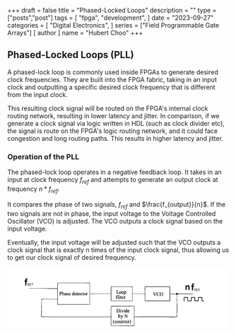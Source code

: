 +++
draft = false
title = "Phased-Locked Loops"
description = ""
type = ["posts","post"]
tags = [
    "fpga",
    "development",
]
date = "2023-09-27"
categories = [
    "Digital Electronics",
]
series = ["Field Programmable Gate Arrays"]
[ author ]
  name = "Hubert Choo"
+++

## Phased-Locked Loops (PLL)
A phased-lock loop is commonly used inside FPGAs to generate desired clock frequencies. They are built into the FPGA fabric, taking in an input clock and outputting a specific desired clock frequency that is different from the input clock.

This resulting clock signal will be routed on the FPGA's internal clock routing network, resulting in lower latency and jitter. In comparison, if we generate a clock signal via logic written in HDL (such as clock divider etc), the signal is route on the FPGA's logic routing network, and it could face congestion and long routing paths. This results in higher latency and jitter.

### Operation of the PLL

The phased-lock loop operates in a negative feedback loop. It takes in an input at clock frequency $f_{ref}$ and attempts to generate an output clock at frequency $n * f_{ref}$.

It compares the phase of two signals, $f_{ref}$ and $\frac{f_{output}}{n}$. If the two signals are not in phase, the input voltage to the Voltage Controlled Oscillator (VCO) is adjusted. The VCO outputs a clock signal based on the input voltage. 

Eventually, the input voltage will be adjusted such that the VCO outputs a clock signal that is exactly n times of the input clock signal, thus allowing us to get our clock signal of desired frequency.

![PLL Feedback Loop](img/pll_feedback_loop.png#center)